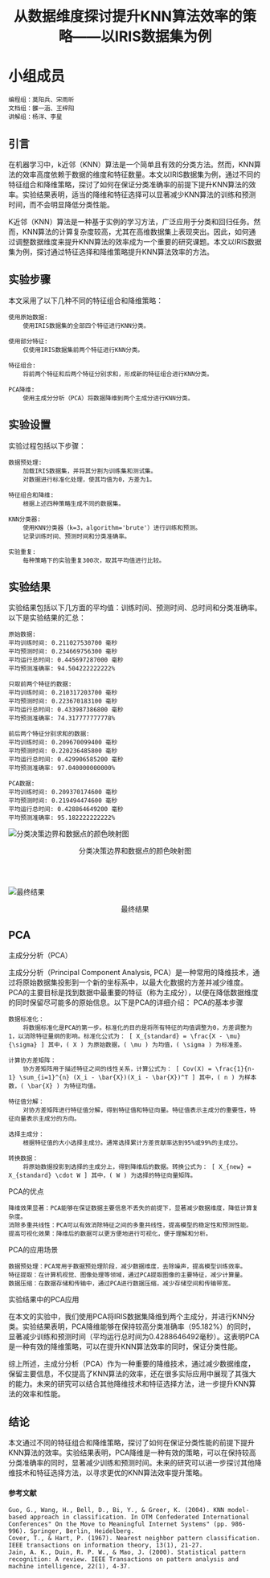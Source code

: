 # <center>从数据维度探讨提升KNN算法效率的策略——以IRIS数据集为例</center>
# 小组成员
    编程组：莫阳兵、宋雨昕
    文档组：雒一涵、王梓阳
    讲解组：杨洋、李星



## 引言
在机器学习中，k近邻（KNN）算法是一个简单且有效的分类方法。然而，KNN算法的效率高度依赖于数据的维度和特征数量。本文以IRIS数据集为例，通过不同的特征组合和降维策略，探讨了如何在保证分类准确率的前提下提升KNN算法的效率。实验结果表明，适当的降维和特征选择可以显著减少KNN算法的训练和预测时间，而不会明显降低分类性能。

K近邻（KNN）算法是一种基于实例的学习方法，广泛应用于分类和回归任务。然而，KNN算法的计算复杂度较高，尤其在高维数据集上表现突出。因此，如何通过调整数据维度来提升KNN算法的效率成为一个重要的研究课题。本文以IRIS数据集为例，探讨通过特征选择和降维策略提升KNN算法效率的方法。
## 实验步骤

本文采用了以下几种不同的特征组合和降维策略：

    使用原始数据:
        使用IRIS数据集的全部四个特征进行KNN分类。

    使用部分特征:
        仅使用IRIS数据集前两个特征进行KNN分类。

    特征组合:
        将前两个特征和后两个特征分别求和，形成新的特征组合进行KNN分类。

    PCA降维:
        使用主成分分析（PCA）将数据降维到两个主成分进行KNN分类。

## 实验设置

实验过程包括以下步骤：

    数据预处理:
        加载IRIS数据集，并将其分割为训练集和测试集。
        对数据进行标准化处理，使其均值为0，方差为1。

    特征组合和降维:
        根据上述四种策略生成不同的数据集。

    KNN分类器:
        使用KNN分类器（k=3，algorithm='brute'）进行训练和预测。
        记录训练时间、预测时间和分类准确率。

    实验重复:
        每种策略下的实验重复300次，取其平均值进行比较。

## 实验结果

实验结果包括以下几方面的平均值：训练时间、预测时间、总时间和分类准确率。以下是实验结果的汇总：

    原始数据:
    平均训练时间: 0.211027530700 毫秒
    平均预测时间: 0.234669756300 毫秒
    平均运行总时间: 0.445697287000 毫秒
    平均预测准确率: 94.504222222222%

    只取前两个特征的数据:
    平均训练时间: 0.210317203700 毫秒
    平均预测时间: 0.223670183100 毫秒
    平均运行总时间: 0.433987386800 毫秒
    平均预测准确率: 74.317777777778%

    前后两个特征分别求和的数据:
    平均训练时间: 0.209670099400 毫秒
    平均预测时间: 0.220236485800 毫秒
    平均运行总时间: 0.429906585200 毫秒
    平均预测准确率: 97.040000000000%

    PCA数据:
    平均训练时间: 0.209370174600 毫秒
    平均预测时间: 0.219494474600 毫秒
    平均运行总时间: 0.428864649200 毫秒
    平均预测准确率: 95.182222222222%


![分类决策边界和数据点的颜色映射图](.\IMG\DATA.png)  
<center>分类决策边界和数据点的颜色映射图</center>

<br><br>



![最终结果](.\IMG\TimeandAccuracy.png)  
<center>最终结果</center>

## PCA

主成分分析（PCA）

主成分分析（Principal Component Analysis, PCA）是一种常用的降维技术，通过将原始数据集投影到一个新的坐标系中，以最大化数据的方差并减少维度。PCA的主要目标是找到数据中最重要的特征（称为主成分），以便在降低数据维度的同时保留尽可能多的原始信息。以下是PCA的详细介绍：
PCA的基本步骤

    数据标准化：
        将数据标准化是PCA的第一步。标准化的目的是将所有特征的均值调整为0，方差调整为1，以消除特征量纲的影响。标准化公式为： [ X_{standard} = \frac{X - \mu}{\sigma} ] 其中，( X ) 为原始数据，( \mu ) 为均值，( \sigma ) 为标准差。

    计算协方差矩阵：
        协方差矩阵用于描述特征之间的线性关系，计算公式为： [ Cov(X) = \frac{1}{n-1} \sum_{i=1}^{n} (X_i - \bar{X})(X_i - \bar{X})^T ] 其中，( n ) 为样本数，( \bar{X} ) 为特征均值。

    特征值分解：
        对协方差矩阵进行特征值分解，得到特征值和特征向量。特征值表示主成分的重要性，特征向量表示主成分的方向。

    选择主成分：
        根据特征值的大小选择主成分。通常选择累计方差贡献率达到95%或99%的主成分。

    转换数据：
        将原始数据投影到选择的主成分上，得到降维后的数据。转换公式为： [ X_{new} = X_{standard} \cdot W ] 其中，( W ) 为选择的特征向量矩阵。

PCA的优点

    降维效果显著：PCA能够在保证数据主要信息不丢失的前提下，显著减少数据维度，降低计算复杂度。
    消除多重共线性：PCA可以有效消除特征之间的多重共线性，提高模型的稳定性和预测性能。
    提高可视化效果：降维后的数据可以更方便地进行可视化，便于理解和分析。

PCA的应用场景

    数据预处理：PCA常用于数据预处理阶段，减少数据维度，去除噪声，提高模型训练效率。
    特征提取：在计算机视觉、图像处理等领域，通过PCA提取图像的主要特征，减少计算量。
    数据压缩：在数据存储和传输中，通过PCA进行数据压缩，减少存储空间和传输带宽。

实验结果中的PCA应用

在本文的实验中，我们使用PCA将IRIS数据集降维到两个主成分，并进行KNN分类。实验结果表明，PCA降维能够在保持较高分类准确率（95.182%）的同时，显著减少训练和预测时间（平均运行总时间为0.4288646492毫秒）。这表明PCA是一种有效的降维策略，可以在提升KNN算法效率的同时，保证分类性能。

综上所述，主成分分析（PCA）作为一种重要的降维技术，通过减少数据维度，保留主要信息，不仅提高了KNN算法的效率，还在很多实际应用中展现了其强大的能力。未来的研究可以结合其他降维技术和特征选择方法，进一步提升KNN算法的效率和性能。

## 结论

本文通过不同的特征组合和降维策略，探讨了如何在保证分类性能的前提下提升KNN算法的效率。实验结果表明，PCA降维是一种有效的策略，可以在保持较高分类准确率的同时，显著减少训练和预测时间。未来的研究可以进一步探讨其他降维技术和特征选择方法，以寻求更优的KNN算法效率提升策略。
#### 参考文献

    Guo, G., Wang, H., Bell, D., Bi, Y., & Greer, K. (2004). KNN model-based approach in classification. In OTM Confederated International Conferences" On the Move to Meaningful Internet Systems" (pp. 986-996). Springer, Berlin, Heidelberg.
    Cover, T., & Hart, P. (1967). Nearest neighbor pattern classification. IEEE transactions on information theory, 13(1), 21-27.
    Jain, A. K., Duin, R. P. W., & Mao, J. (2000). Statistical pattern recognition: A review. IEEE Transactions on pattern analysis and machine intelligence, 22(1), 4-37.
